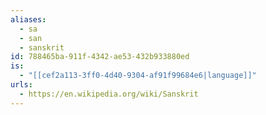 ```yaml
---
aliases:
  - sa
  - san
  - sanskrit
id: 788465ba-911f-4342-ae53-432b933880ed
is:
  - "[[cef2a113-3ff0-4d40-9304-af91f99684e6|language]]"
urls:
  - https://en.wikipedia.org/wiki/Sanskrit
---
```

